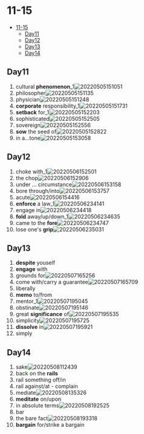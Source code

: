 # 11-15

- [11-15](#11-15)
  - [Day11](#day11)
  - [Day12](#day12)
  - [Day13](#day13)
  - [Day14](#day14)

## Day11

1. cultural **phenomenon**_1![20220505151051](https://raw.githubusercontent.com/Logible/Image/main/note_image/20220505151051.png)
2. philosopher![20220505151135](https://raw.githubusercontent.com/Logible/Image/main/note_image/20220505151135.png)
3. physician![20220505151248](https://raw.githubusercontent.com/Logible/Image/main/note_image/20220505151248.png)
4. **corporate** responsibility_1![20220505151731](https://raw.githubusercontent.com/Logible/Image/main/note_image/20220505151731.png)
5. **setback** for_1![20220505152203](https://raw.githubusercontent.com/Logible/Image/main/note_image/20220505152203.png)
6. sophisticated![20220505152505](https://raw.githubusercontent.com/Logible/Image/main/note_image/20220505152505.png)
7. sovereign![20220505152556](https://raw.githubusercontent.com/Logible/Image/main/note_image/20220505152556.png)
8. **sow** the seed of![20220505152822](https://raw.githubusercontent.com/Logible/Image/main/note_image/20220505152822.png)
9. in a...tone![20220505153058](https://raw.githubusercontent.com/Logible/Image/main/note_image/20220505153058.png)

## Day12

1. choke with_1![20220506152501](https://raw.githubusercontent.com/Logible/Image/main/note_image/20220506152501.png)
2. the chop![20220506152906](https://raw.githubusercontent.com/Logible/Image/main/note_image/20220506152906.png)
3. under ... circumstance![20220506153158](https://raw.githubusercontent.com/Logible/Image/main/note_image/20220506153158.png)
4. bore through/into![20220506153757](https://raw.githubusercontent.com/Logible/Image/main/note_image/20220506153757.png)
5. acute![20220506154416](https://raw.githubusercontent.com/Logible/Image/main/note_image/20220506154416.png)
6. **enforce** a law_1![20220506234141](https://raw.githubusercontent.com/Logible/Image/main/note_image/20220506234141.png)
7. engage in![20220506234418](https://raw.githubusercontent.com/Logible/Image/main/note_image/20220506234418.png)
8. **fold** away/up/down_1![20220506234635](https://raw.githubusercontent.com/Logible/Image/main/note_image/20220506234635.png)
9. came to the **fore**![20220506234747](https://raw.githubusercontent.com/Logible/Image/main/note_image/20220506234747.png)
10. lose one's **grip**![20220506235031](https://raw.githubusercontent.com/Logible/Image/main/note_image/20220506235031.png)

## Day13

1. **despite** youself
2. **engage** with
3. grounds for![20220507165256](https://raw.githubusercontent.com/Logible/Image/main/note_image/20220507165256.png)
4. come with/carry a guarantee![20220507165709](https://raw.githubusercontent.com/Logible/Image/main/note_image/20220507165709.png)
5. liberally
6. **memo** to/from
7. mentor_1![20220507195045](https://raw.githubusercontent.com/Logible/Image/main/note_image/20220507195045.png)
8. obstinate![20220507195146](https://raw.githubusercontent.com/Logible/Image/main/note_image/20220507195146.png)
9. great **significance** of![20220507195535](https://raw.githubusercontent.com/Logible/Image/main/note_image/20220507195535.png)
10. simplicity![20220507195725](https://raw.githubusercontent.com/Logible/Image/main/note_image/20220507195725.png)
11. **dissolve** in![20220507195921](https://raw.githubusercontent.com/Logible/Image/main/note_image/20220507195921.png)
12. simply

## Day14

1. sake![20220508112439](https://raw.githubusercontent.com/Logible/Image/main/note_image/20220508112439.png)
2. back on the **rails**
3. rail something off/in
4. rail against/at - complain
5. mediate![20220508135326](https://raw.githubusercontent.com/Logible/Image/main/note_image/20220508135326.png)
6. **meditate** on/upon
7. in absolute terms![20220508192525](https://raw.githubusercontent.com/Logible/Image/main/note_image/20220508192525.png)
8. bar
9. the bare fact![20220508193318](https://raw.githubusercontent.com/Logible/Image/main/note_image/20220508193318.png)
10. **bargain** for/strike a bargain
